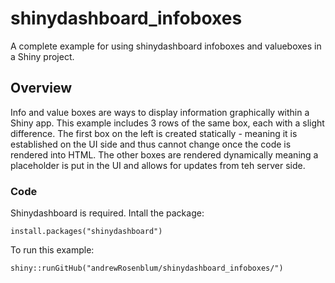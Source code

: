 # shinydashboard_infoboxes

A complete example for using shinydashboard infoboxes and valueboxes in a Shiny project.

## Overview

Info and value boxes are ways to display information graphically within a Shiny app. This example includes 3 rows of the same box, each with a slight difference. The first box on the left is created statically - meaning it is established on the UI side and thus cannot change once the code is rendered into HTML. The other boxes are rendered dynamically meaning a placeholder is put in the UI and allows for updates from teh server side.

### Code

Shinydashboard is required. Intall the package:

```
install.packages("shinydashboard")
```

To run this example:
```
shiny::runGitHub("andrewRosenblum/shinydashboard_infoboxes/")
```
